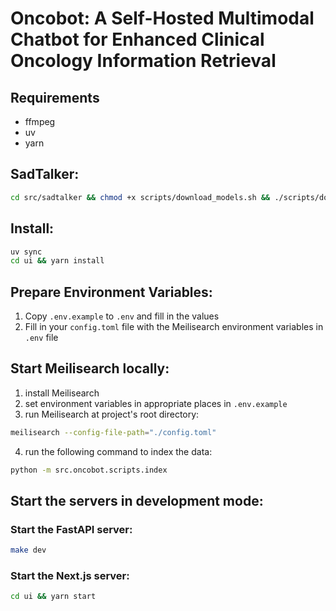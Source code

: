# Oncobot: A Self-Hosted Multimodal Chatbot for Enhanced Clinical Oncology Information Retrieval

## Requirements

- ffmpeg
- uv
- yarn

## SadTalker:

```sh
cd src/sadtalker && chmod +x scripts/download_models.sh && ./scripts/download_models.sh
```

## Install:

```sh
uv sync
cd ui && yarn install
```

## Prepare Environment Variables:

1. Copy `.env.example` to `.env` and fill in the values
2. Fill in your `config.toml` file with the Meilisearch environment variables in `.env` file

## Start Meilisearch locally:

1. install Meilisearch
2. set environment variables in appropriate places in `.env.example`
3. run Meilisearch at project's root directory:

```sh
meilisearch --config-file-path="./config.toml"
```

4. run the following command to index the data:

```sh
python -m src.oncobot.scripts.index
```

## Start the servers in development mode:

### Start the FastAPI server:

```sh
make dev
```

### Start the Next.js server:

```sh
cd ui && yarn start
```
